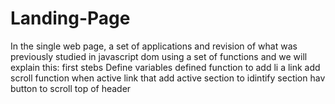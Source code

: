 # Landing-Page
In the single web page, a set of applications and revision of what was previously studied in javascript dom using a set of functions and we will explain this:
first stebs Define variables
defined function to add li a link 
add scroll function when active link
that add active section to idintify section 
hav button to scroll top of header

